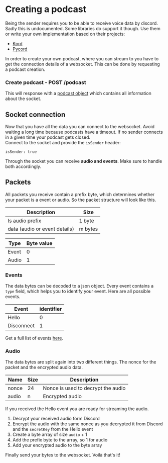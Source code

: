 # Creating a podcast

Being the sender requires you to be able to receive voice data by discord. Sadly this is undocumented. Some libraries do
support it though. Use them or write your own implementation based on their projects:

* [Kord](https://github.com/kordlib/kord)
* [Pycord](https://github.com/Pycord-Development/pycord)

In order to create your own podcast, where you can stream to you have to get the connection details of a websocket. This can
be done by requesting a podcast creation.

### Create podcast - POST /podcast

This will response with a [podcast object](../entities/podcast.md) which contains all information about the socket.

## Socket connection

Now that you have all the data you can connect to the websocket. Avoid waiting a long time because podcasts have a timeout.
If no sender connects in a given time your podcast gets closed.  
Connect to the socket and provide the `isSender` header:

```
isSender: true
```

Through the socket you can receive **audio and events**. Make sure to handle both accordingly.

## Packets

All packets you receive contain a prefix byte, which determines whether your packet is a event or audio.
So the packet structure will look like this.

| Description                     | Size    |
|---------------------------------|---------|
| Is audio prefix                 | 1 byte  |
| data   (audio or event details) | m bytes |

| Type  | Byte value |
|-------|------------|
| Event | 0          |
| Audio | 1          |

### Events

The data bytes can be decoded to a json object. Every event contains a `type` field, which helps you to identify your event.
Here are all possible events.

| Event      | identifier |
|------------|------------|
| Hello      | 0          |
| Disconnect | 1          |

Get a full list of events [here](../entities/events.md).

### Audio

The data bytes are split again into two different things. The nonce for the packet and the encrypted audio data.

| Name  | Size | Description                        |
|-------|------|------------------------------------|
| nonce | 24   | Nonce is used to decrypt the audio |
| audio | n    | Encrypted audio                    |

If you received the Hello event you are ready for streaming the audio.

1. Decrypt your received audio form Discord
2. Encrypt the audio with the same nonce as you decrypted it from Discord and the `secretKey` from the Hello event
3. Create a byte array of size `audio` + 1
4. Add the prefix byte to the array, so 1 for audio
5. Add your encrypted audio to the byte array

Finally send your bytes to the websocket. Voilà that's it!